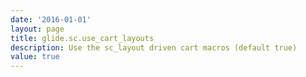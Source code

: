 ```yaml
---
date: '2016-01-01'
layout: page
title: glide.sc.use_cart_layouts
description: Use the sc_layout driven cart macros (default true)
value: true
---
```

